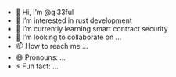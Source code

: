 - 👋 Hi, I’m @gl33ful
- 👀 I’m interested in rust development
- 🌱 I’m currently learning smart contract security
- 💞️ I’m looking to collaborate on ...
- 📫 How to reach me ...
- 😄 Pronouns: ...
- ⚡ Fun fact: ...

<!---
gl33ful/gl33ful is a ✨ special ✨ repository because its `README.md` (this file) appears on your GitHub profile.
You can click the Preview link to take a look at your changes.
--->
